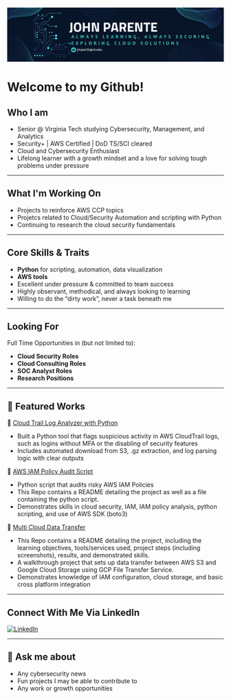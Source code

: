 <p align="center">
  <img src="github_banner (2).png" alt="John P GitHub Banner" />
</p>



# Welcome to my Github!

## Who I am

- Senior @ Virginia Tech studying Cybersecurity, Management, and Analytics
- Security+ | AWS Certified | DoD TS/SCI cleared 
- Cloud and Cybersecurity Enthusiast  
- Lifelong learner with a growth mindset and a love for solving tough problems under pressure  

---

## What I'm Working On

- Projects to reinforce AWS CCP topics
- Projetcs related to Cloud/Security Automation and scripting with Python
- Continuing to research the cloud security fundamentals

---

## Core Skills & Traits

- **Python** for scripting, automation, data visualization
- **AWS tools**
- Excellent under pressure & committed to team success  
- Highly observant, methodical, and always looking to learning  
- Willing to do the “dirty work”, never a task beneath me

---

## Looking For

Full Time Opportunities in (but not limited to):
- **Cloud Security Roles**
- **Cloud Consulting Roles**
- **SOC Analyst Roles**
- **Research Positions**

---

## 📂 Featured Works

🔗 [Cloud Trail Log Analyzer with Python](https://github.com/sudo-JohnP/Cloud-Trail-Log-Analyzer)
- Built a Python tool that flags suspicious activity in AWS CloudTrail logs, such as logins without MFA or the disabling of security features
- Includes automated download from S3, .gz extraction, and log parsing logic with clear outputs

🔗 [AWS IAM Policy Audit Script](https://github.com/sudo-JohnP/AWS-IAM-Policy-Audit-Script)
- Python script that audits risky AWS IAM Policies
- This Repo contains a README detailing the project as well as a file containing the python script.
- Demonstrates skills in cloud security, IAM, IAM policy analysis, python scripting, and use of AWS SDK (boto3)

🔗 [Multi Cloud Data Transfer](https://github.com/sudo-JohnP/Multi-Cloud-Data-Transfer)  
- This Repo contains a README detailing the project, including the learning objectives, tools/services used, project steps (including screenshots), results, and demonstrated skills.
- A walkthrough project that sets up data transfer between AWS S3 and Google Cloud Storage using GCP File Transfer Service.
- Demonstrates knowledge of IAM configuration, cloud storage, and basic cross platform integration

---

## Connect With Me Via LinkedIn

[![LinkedIn](https://img.shields.io/badge/LinkedIn-blue?style=flat&logo=linkedin)](https://www.linkedin.com/in/john-parente/)

---

## 🔐 Ask me about

- Any cybersecurity news
- Fun projects I may be able to contribute to
- Any work or growth opportunities

